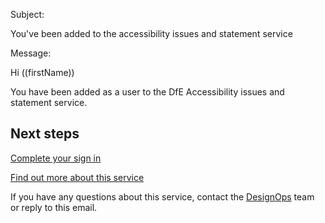 Subject:

You've been added to the accessibility issues and statement service




Message:

Hi ((firstName))

You have been added as a user to the DfE Accessibility issues and statement service. 

## Next steps

[Complete your sign in](((signInURL)))

[Find out more about this service](((baseURL)))

If you have any questions about this service, contact the [DesignOps](https://design.education.gov.uk/designops) team or reply to this email. 

